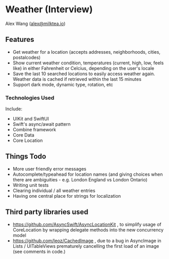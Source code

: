 # Weather (Interview)

Alex Wang (alex@milktea.io)

## Features

* Get weather for a location (accepts addresses, neighborhoods, cities, postalcodes)
* Show current weather condition, temperatures (current, high, low, feels like) in either Fahrenheit or Celcius, depending on the user's locale
* Save the last 10 searched locations to easily access weather again. Weather data is cached if retrieved within the last 15 minutes
* Support dark mode, dynamic type, rotation, etc

### Technologies Used

Include:
* UIKit and SwiftUI
* Swift's async/await pattern
* Combine framework
* Core Data
* Core Location

## Things Todo

* More user friendly error messages
* Autocomplete/typeahead for location names (and giving choices when there are ambiguities - e.g. London England vs London Ontario)
* Writing unit tests
* Clearing individual / all weather entries
* Having one central place for strings for localization

## Third party libraries used

* https://github.com/AsyncSwift/AsyncLocationKit , to simplify usage of CoreLocation by wrapping delegate methods into the new concurrency model
* https://github.com/leoz/CachedImage , due to a bug in AsyncImage in Lists / UITableViews prematurely cancelling the first load of an image (see comments in code.)
